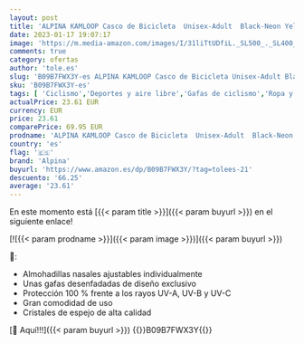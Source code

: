 ```yaml
---
layout: post
title: 'ALPINA KAMLOOP Casco de Bicicleta  Unisex-Adult  Black-Neon Yellow Matt  60-64 cm'
date: 2023-01-17 19:07:17
image: 'https://m.media-amazon.com/images/I/31liTtUDfiL._SL500_._SL400_.jpg'
comments: true
category: ofertas
author: 'tole.es'
slug: 'B09B7FWX3Y-es ALPINA KAMLOOP Casco de Bicicleta Unisex-Adult Black-Neon...'
sku: 'B09B7FWX3Y-es'
tags: [ 'Ciclismo','Deportes y aire libre','Gafas de ciclismo','Ropa y equipo para deportes','alpina','bicicleta','🇪🇸', ]
actualPrice: 23.61 EUR
currency: EUR
price: 23.61
comparePrice: 69.95 EUR
prodname: 'ALPINA KAMLOOP Casco de Bicicleta  Unisex-Adult  Black-Neon Yellow Matt  60-64 cm'
country: 'es'
flag: '🇪🇸'
brand: 'Alpina'
buyurl: 'https://www.amazon.es/dp/B09B7FWX3Y/?tag=tolees-21'
descuento: '66.25'
average: '23.61'
---
```


En este momento está [{{< param title >}}]({{< param buyurl >}}) en el siguiente enlace!

[![{{< param prodname >}}]({{< param image >}})]({{< param buyurl >}})

🔎:

- Almohadillas nasales ajustables individualmente
- Unas gafas desenfadadas de diseño exclusivo
- Protección 100 % frente a los rayos UV-A, UV-B y UV-C
- Gran comodidad de uso
- Cristales de espejo de alta calidad

[🛒 Aquí!!!]({{< param buyurl >}})
{{<world>}}B09B7FWX3Y{{</world>}}
